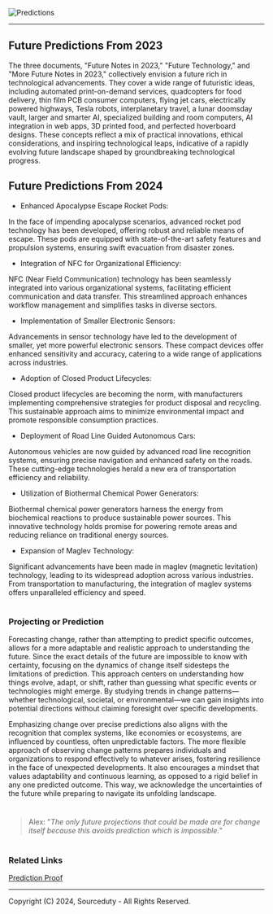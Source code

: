 ![Predictions](https://github.com/sourceduty/Predictions/assets/123030236/7b192116-ff84-4ca1-829c-147634023cd2)

***

## Future Predictions From 2023

The three documents, "Future Notes in 2023," "Future Technology," and "More Future Notes in 2023," collectively envision a future rich in technological advancements. They cover a wide range of futuristic ideas, including automated print-on-demand services, quadcopters for food delivery, thin film PCB consumer computers, flying jet cars, electrically powered highways, Tesla robots, interplanetary travel, a lunar doomsday vault, larger and smarter AI, specialized building and room computers, AI integration in web apps, 3D printed food, and perfected hoverboard designs. These concepts reflect a mix of practical innovations, ethical considerations, and inspiring technological leaps, indicative of a rapidly evolving future landscape shaped by groundbreaking technological progress.

## Future Predictions From 2024

- Enhanced Apocalypse Escape Rocket Pods:

In the face of impending apocalypse scenarios, advanced rocket pod technology has been developed, offering robust and reliable means of escape. These pods are equipped with state-of-the-art safety features and propulsion systems, ensuring swift evacuation from disaster zones.

- Integration of NFC for Organizational Efficiency:

NFC (Near Field Communication) technology has been seamlessly integrated into various organizational systems, facilitating efficient communication and data transfer. This streamlined approach enhances workflow management and simplifies tasks in diverse sectors.

- Implementation of Smaller Electronic Sensors:

Advancements in sensor technology have led to the development of smaller, yet more powerful electronic sensors. These compact devices offer enhanced sensitivity and accuracy, catering to a wide range of applications across industries.

- Adoption of Closed Product Lifecycles:

Closed product lifecycles are becoming the norm, with manufacturers implementing comprehensive strategies for product disposal and recycling. This sustainable approach aims to minimize environmental impact and promote responsible consumption practices.

- Deployment of Road Line Guided Autonomous Cars:

Autonomous vehicles are now guided by advanced road line recognition systems, ensuring precise navigation and enhanced safety on the roads. These cutting-edge technologies herald a new era of transportation efficiency and reliability.

- Utilization of Biothermal Chemical Power Generators:

Biothermal chemical power generators harness the energy from biochemical reactions to produce sustainable power sources. This innovative technology holds promise for powering remote areas and reducing reliance on traditional energy sources.

- Expansion of Maglev Technology:

Significant advancements have been made in maglev (magnetic levitation) technology, leading to its widespread adoption across various industries. From transportation to manufacturing, the integration of maglev systems offers unparalleled efficiency and speed.

#
### Projecting or Prediction

Forecasting change, rather than attempting to predict specific outcomes, allows for a more adaptable and realistic approach to understanding the future. Since the exact details of the future are impossible to know with certainty, focusing on the dynamics of change itself sidesteps the limitations of prediction. This approach centers on understanding how things evolve, adapt, or shift, rather than guessing what specific events or technologies might emerge. By studying trends in change patterns—whether technological, societal, or environmental—we can gain insights into potential directions without claiming foresight over specific developments.

Emphasizing change over precise predictions also aligns with the recognition that complex systems, like economies or ecosystems, are influenced by countless, often unpredictable factors. The more flexible approach of observing change patterns prepares individuals and organizations to respond effectively to whatever arises, fostering resilience in the face of unexpected developments. It also encourages a mindset that values adaptability and continuous learning, as opposed to a rigid belief in any one predicted outcome. This way, we acknowledge the uncertainties of the future while preparing to navigate its unfolding landscape.

#

> Alex: "*The only future projections that could be made are for change itself because this avoids prediction which is impossible.*"

#
### Related Links

[Prediction Proof](https://github.com/sourceduty/Prediction_Proof)

***
Copyright (C) 2024, Sourceduty - All Rights Reserved.
